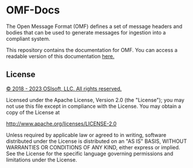# OMF-Docs
The Open Message Format (OMF) defines a set of message headers and bodies that can be used to generate messages for ingestion into a compliant system.

This repository contains the documentation for OMF. You can access a readable version of this documentation [here.](https://omf-docs.osisoft.com)

## License

<a href="https://www.osisoft.com/copyright/">© 2018 - 2023 OSIsoft, LLC. All rights reserved.</a>

Licensed under the Apache License, Version 2.0 (the "License"); you may not use this file except in compliance with the License. You may obtain a copy of the License at

http://www.apache.org/licenses/LICENSE-2.0

Unless required by applicable law or agreed to in writing, software distributed under the License is distributed on an "AS IS" BASIS, WITHOUT WARRANTIES OR CONDITIONS OF ANY KIND, either express or implied. See the License for the specific language governing permissions and limitations under the License.

